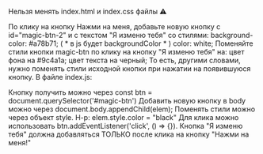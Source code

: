 Нельзя менять index.html и index.css файлы ⚠️

По клику на кнопку Нажми на меня, добавьте новую кнопку с id="magic-btn-2" и с текстом "Я изменю тебя" со стилями:
background-color:  #a78b71; ( * в js будет backgroundСolor * )
color: white;
Поменяйте стили кнопки magic-btn по клику на кнопку "Я изменю тебя" на:
цвет фона на #9c4a1a;
цвет текста на черный; То есть, другими словами, нужно поменять стили исходной кнопки при нажатии на появившуюся кнопку.
В файле index.js:

Кнопку получить можно через const btn = document.querySelector('#magic-btn')
Добавить новую кнопку в body можно через document.body.appendChild(elem);
Поменять стили можно через объект style. Н-р: elem.style.color = "black"
Для клика можно использовать btn.addEventListener('click', () => {}).
Кнопка "Я изменю тебя" должна добавляться ТОЛЬКО после клика на кнопку "Нажми на меня!"